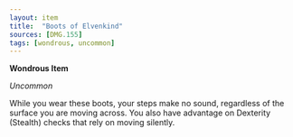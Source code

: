 ```yaml
---
layout: item
title:  "Boots of Elvenkind"
sources: [DMG.155]
tags: [wondrous, uncommon]
---
```


**Wondrous Item**

*Uncommon*

While you wear these boots, your steps make no sound, regardless of the surface you are moving across. You also have advantage on Dexterity (Stealth) checks that rely on moving silently.
